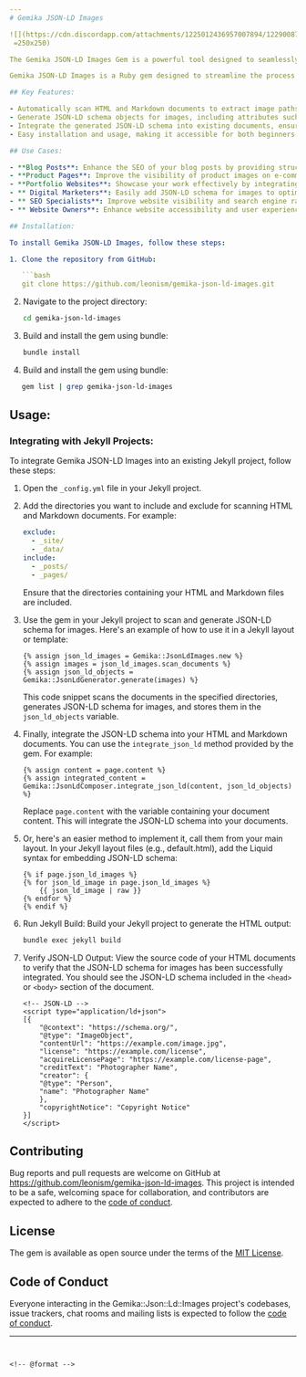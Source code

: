 ```yaml
---
# Gemika JSON-LD Images

![](https://cdn.discordapp.com/attachments/1225012436957007894/1229008789022314558/gerryleonugroho_A_Ruby_gem_for_scanning_images_in_html_and_mark_846d7c71-911b-4615-bd83-6e4157c51adc.png
 =250x250)

The Gemika JSON-LD Images Gem is a powerful tool designed to seamlessly integrate JSON-LD schema for images into your Jekyll projects. This gem simplifies the process of adding structured data to your website, improving its visibility and accessibility to search engines. Whether you're a digital marketer, SEO specialist, or website owner, this gem offers a convenient solution for enhancing your website's SEO performance.

Gemika JSON-LD Images is a Ruby gem designed to streamline the process of generating JSON-LD schema for images and integrating them seamlessly into HTML and Markdown documents, particularly in Jekyll projects. With this gem, you can enhance the SEO performance of your website by providing search engines with structured data about the images on your pages.

## Key Features:

- Automatically scan HTML and Markdown documents to extract image paths.
- Generate JSON-LD schema objects for images, including attributes such as content URL, license, creator information, and more.
- Integrate the generated JSON-LD schema into existing documents, ensuring compatibility with Liquid syntax used in Jekyll projects.
- Easy installation and usage, making it accessible for both beginners and experienced developers.

## Use Cases:

- **Blog Posts**: Enhance the SEO of your blog posts by providing structured data for images embedded within them.
- **Product Pages**: Improve the visibility of product images on e-commerce websites by including JSON-LD schema for each image.
- **Portfolio Websites**: Showcase your work effectively by integrating JSON-LD schema for images in your portfolio pages.
- ** Digital Marketers**: Easily add JSON-LD schema for images to optimize website content for search engines.
- ** SEO Specialists**: Improve website visibility and search engine rankings by providing structured data for images.
- ** Website Owners**: Enhance website accessibility and user experience by incorporating JSON-LD schema into Jekyll projects.

## Installation:

To install Gemika JSON-LD Images, follow these steps:

1. Clone the repository from GitHub:

   ```bash
   git clone https://github.com/leonism/gemika-json-ld-images.git
   ```

2. Navigate to the project directory:

   ```bash
   cd gemika-json-ld-images
   ```

3. Build and install the gem using bundle:

   ```bash
   bundle install
   ```

4. Build and install the gem using bundle:

```bash
   gem list | grep gemika-json-ld-images
```

## Usage:

### Integrating with Jekyll Projects:

To integrate Gemika JSON-LD Images into an existing Jekyll project, follow these steps:

1. Open the `_config.yml` file in your Jekyll project.

2. Add the directories you want to include and exclude for scanning HTML and Markdown documents. For example:

   ```yaml
   exclude:
     - _site/
     - _data/
   include:
     - _posts/
     - _pages/
   ```

   Ensure that the directories containing your HTML and Markdown files are included.

3. Use the gem in your Jekyll project to scan and generate JSON-LD schema for images. Here's an example of how to use it in a Jekyll layout or template:

   ```liquid
   {% assign json_ld_images = Gemika::JsonLdImages.new %}
   {% assign images = json_ld_images.scan_documents %}
   {% assign json_ld_objects = Gemika::JsonLdGenerator.generate(images) %}
   ```

   This code snippet scans the documents in the specified directories, generates JSON-LD schema for images, and stores them in the `json_ld_objects` variable.

4. Finally, integrate the JSON-LD schema into your HTML and Markdown documents. You can use the `integrate_json_ld` method provided by the gem. For example:

   ```liquid
   {% assign content = page.content %}
   {% assign integrated_content = Gemika::JsonLdComposer.integrate_json_ld(content, json_ld_objects) %}
   ```

   Replace `page.content` with the variable containing your document content. This will integrate the JSON-LD schema into your documents.

5. Or, here's an easier method to implement it, call them from your main layout. In your Jekyll layout files (e.g., default.html), add the Liquid syntax for embedding JSON-LD schema:

    ```liquid
    {% if page.json_ld_images %}
    {% for json_ld_image in page.json_ld_images %}
        {{ json_ld_image | raw }}
    {% endfor %}
    {% endif %}
    ```

6. Run Jekyll Build: Build your Jekyll project to generate the HTML output:

    ```bash
    bundle exec jekyll build
    ```
7. Verify JSON-LD Output: View the source code of your HTML documents to verify that the JSON-LD schema for images has been successfully integrated. You should see the JSON-LD schema included in the `<head>` or `<body>` section of the document.

    ```liquid
    <!-- JSON-LD -->
    <script type="application/ld+json">
    [{
        "@context": "https://schema.org/",
        "@type": "ImageObject",
        "contentUrl": "https://example.com/image.jpg",
        "license": "https://example.com/license",
        "acquireLicensePage": "https://example.com/license-page",
        "creditText": "Photographer Name",
        "creator": {
        "@type": "Person",
        "name": "Photographer Name"
        },
        "copyrightNotice": "Copyright Notice"
    }]
    </script>
    ```

## Contributing

Bug reports and pull requests are welcome on GitHub at https://github.com/leonism/gemika-json-ld-images. This project is intended to be a safe, welcoming space for collaboration, and contributors are expected to adhere to the [code of conduct](https://github.com/leonism/gemika-json-ld-images/blob/main/CODE_OF_CONDUCT.md).

## License

The gem is available as open source under the terms of the [MIT License](https://opensource.org/licenses/MIT).

## Code of Conduct

Everyone interacting in the Gemika::Json::Ld::Images project's codebases, issue trackers, chat rooms and mailing lists is expected to follow the [code of conduct](https://github.com/[USERNAME]/gemika-json-ld-images/blob/main/CODE_OF_CONDUCT.md).


---
```


<!-- @format -->
